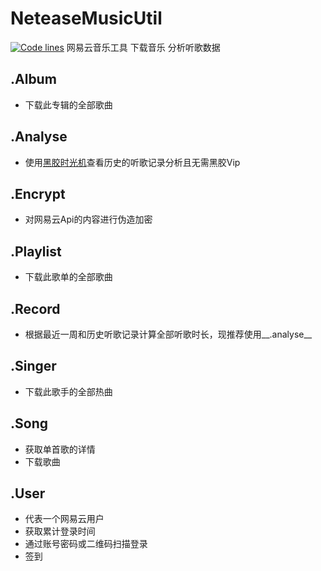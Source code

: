 # NeteaseMusicUtil
[![Code lines](https://img.shields.io/tokei/lines/github/aquamarine5/NeteaseMusicUtil)](https://github.com/aquamarine5/NeteaseMusicUtil)
网易云音乐工具 下载音乐 分析听歌数据
## .Album
- 下载此专辑的全部歌曲
## .Analyse
- 使用[黑胶时光机](https://music.163.com/prime/m/viptimemachine)查看历史的听歌记录分析且无需黑胶Vip
## .Encrypt
- 对网易云Api的内容进行伪造加密
## .Playlist
- 下载此歌单的全部歌曲
## .Record
- 根据最近一周和历史听歌记录计算全部听歌时长，现推荐使用__.analyse__
## .Singer
- 下载此歌手的全部热曲
## .Song
- 获取单首歌的详情
- 下载歌曲
## .User
- 代表一个网易云用户
- 获取累计登录时间
- 通过账号密码或二维码扫描登录
- 签到

